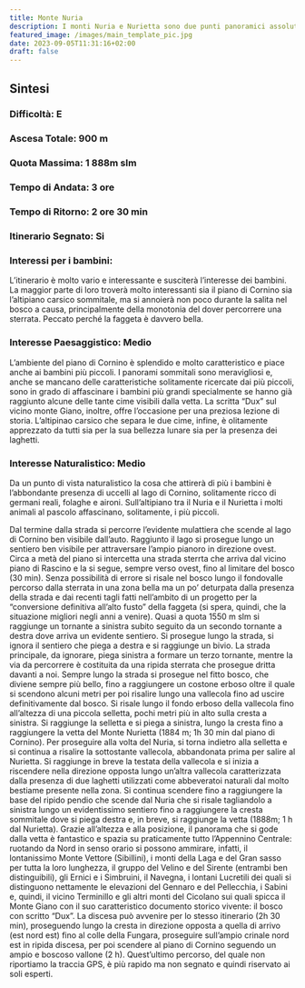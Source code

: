 ```yaml
---
title: Monte Nuria
description: I monti Nuria e Nurietta sono due punti panoramici assolutamente eccezionali per raggiungere i quali si passa attraverso una grande varietà di ambienti e rappresentano, quindi, una meta eccellente per una facile escursione. Il percorso proposto, facile ma non brevissimo, passa attraverso il bel piano di Cornino con il suo laghetto in stile alpino, risale le pendici del Nurietta attraverso fitte faggete e, infine, raggiunge le due vette attraversando uno splendido altipiano fortemente segnato dal carsismo.
featured_image: /images/main_template_pic.jpg
date: 2023-09-05T11:31:16+02:00
draft: false
---
```



## Sintesi
### Difficoltà: E
### Ascesa Totale: 900 m
### Quota Massima: 1 888m slm
### Tempo di Andata: 3 ore
### Tempo di Ritorno: 2 ore 30 min
### Itinerario Segnato: Si
### Interessi per i bambini:
 L’itinerario è molto vario e interessante e susciterà l’interesse dei bambini. La maggior parte di loro troverà molto interessanti sia il piano di Cornino sia l’altipiano carsico sommitale, ma si annoierà non poco durante la salita nel bosco a causa, principalmente della monotonia del dover percorrere una sterrata. Peccato perché la faggeta è davvero bella.
### Interesse Paesaggistico: Medio
L’ambiente del piano di Cornino è splendido e molto caratteristico e piace anche ai bambini più piccoli. I panorami sommitali sono meravigliosi e, anche se mancano delle caratteristiche solitamente ricercate dai più piccoli, sono in grado di affascinare i bambini più grandi specialmente se hanno già raggiunto alcune delle tante cime visibili dalla vetta. La scritta “Dux” sul vicino monte Giano, inoltre, offre l’occasione per una preziosa lezione di storia. L’altipinao carsico che separa le due cime, infine, è olitamente apprezzato da tutti sia per la sua bellezza lunare sia per la presenza dei laghetti.

### Interesse Naturalistico: Medio
Da un punto di vista naturalistico la cosa che attirerà di più i bambini è l’abbondante presenza di uccelli al lago di Cornino, solitamente ricco di germani reali, folaghe e aironi. Sull’altipiano tra il Nuria e il Nurietta i molti animali al pascolo affascinano, solitamente, i più piccoli.

Dal termine dalla strada si percorre l’evidente mulattiera che scende al lago di Cornino ben visibile dall’auto. Raggiunto il lago si prosegue lungo un sentiero ben visibile per attraversare l’ampio pianoro in direzione ovest. Circa a metà del piano si intercetta una strada sterrta che arriva dal vicino piano di Rascino e la si segue, sempre verso ovest, fino al limitare del bosco (30 min). Senza possibilità di errore si risale nel bosco lungo il fondovalle percorso dalla sterrata in una zona bella ma un po’ deturpata dalla presenza della strada e dai recenti tagli fatti nell’ambito di un progetto per la “conversione definitiva all’alto fusto” della faggeta (si spera, quindi, che la situazione migliori negli anni a venire).
Quasi a quota 1550 m slm si raggiunge un tornante a sinistra subito seguito da un secondo tornante a destra dove arriva un evidente sentiero. Si prosegue lungo la strada, si ignora il sentiero che piega a destra e si raggiunge un bivio. La strada principale, da ignorare, piega  sinistra a formare un terzo tornante, mentre la via da percorrere è costituita da una ripida sterrata che prosegue dritta davanti a noi.
Sempre lungo la strada si prosegue nel fitto bosco, che diviene sempre più bello, fino a raggiungere un costone erboso oltre il quale si scendono alcuni metri per poi risalire lungo una vallecola fino ad uscire definitivamente dal bosco.
Si risale lungo il fondo erboso della vallecola fino all’altezza di una piccola selletta, pochi metri più in alto sulla cresta a sinistra. Si raggiunge la selletta e si piega a sinistra, lungo la cresta fino a raggiungere la vetta del Monte Nurietta (1884 m; 1h 30 min dal piano di Cornino).
Per proseguire alla volta del Nuria, si torna indietro alla selletta e si continua a risalire la sottostante vallecola, abbandonata prima per salire al Nurietta. Si raggiunge in breve la testata della vallecola e si inizia a riscendere nella direzione opposta lungo un’altra vallecola caratterizzata dalla presenza di due laghetti utilizzati come abbeveratoi naturali dal molto bestiame presente nella zona. Si continua  scendere fino a raggiungere la base del ripido pendio che scende dal Nuria che si risale tagliandolo a sinistra lungo un evidentissimo sentiero fino a raggiungere la cresta sommitale dove si piega  destra e, in breve, si raggiunge la vetta (1888m; 1 h dal Nurietta).
Grazie all’altezza e alla posizione, il panorama che si gode dalla vetta è fantastico e spazia su praticamente tutto l’Appennino Centrale: ruotando da Nord in senso orario si possono ammirare, infatti, il lontanissimo Monte Vettore (Sibillini), i monti della Laga e del Gran sasso per tutta la loro lunghezza, il gruppo del Velino e del Sirente (entrambi ben distinguibili), gli Ernici e i Simbruini, il Navegna, i lontani Lucretili dei quali si distinguono nettamente le elevazioni del Gennaro e del Pellecchia, i Sabini e, quindi, il vicino Terminillo e gli altri monti del Cicolano sui quali spicca il Monte Giano con il suo caratteristico documento storico vivente: il bosco con scritto “Dux”.
La discesa può avvenire per lo stesso itinerario (2h 30 min), proseguendo lungo la cresta in direzione opposta a quella di arrivo (est nord est) fino al colle della Fungara, proseguire sull’ampio crinale nord est in ripida discesa, per poi scendere al piano di Cornino seguendo un ampio e boscoso vallone (2 h). Quest’ultimo percorso, del quale non riportiamo la traccia GPS, è più rapido ma non segnato e quindi riservato ai soli esperti. 




